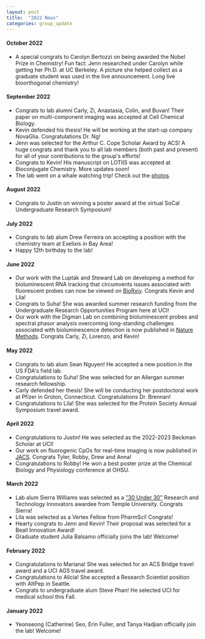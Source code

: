 ```yaml
---
layout: post
title:  "2022 News"
categories: group_update
---
```

#### October 2022
- A special congrats to Carolyn Bertozzi on being awarded the Nobel Prize in Chemistry! Fun fact: Jenn researched under Carolyn while getting her Ph.D. at UC Berkeley. A picture she helped collect as a graduate student was used in the live announcement. Long live bioorthogonal chemistry!

#### September 2022
- Congrats to lab alumni Carly, Zi, Anastasia, Colin, and Buvan! Their paper on multi-component imaging was accepted at Cell Chemical Biology.
- Kevin defended his thesis! He will be working at the start-up company NovaGlia.
 Congratulations Dr. Ng!
- Jenn was selected for the Arthur C. Cope Scholar Award by ACS! A huge congrats and thank you to all lab members (both past and present) for all of your contributions to the group's efforts!
- Congrats to Kevin! His manuscript on LOTIIS was accepted at Bioconjugate Chemistry. More updates soon!
- The lab went on a whale watching trip! Check out the [photos](https://www.flickr.com/photos/194141943@N06).

#### August 2022
- Congrats to Justin on winning a poster award at the virtual SoCal Undergraduate Research Symposium!

#### July 2022
- Congrats to lab alum Drew Ferreira on accepting a position with the chemistry team at Exelixis in Bay Area!
- Happy 12th birthday to the lab!

#### June 2022
- Our work with the Lupták and Steward Lab on developing a method for bioluminescent RNA tracking that circumvents issues associated with fluorescent probes can now be viewed on [BioRxiv](https://www.biorxiv.org/content/10.1101/2022.07.02.498144v1). Congrats Kevin and Lila!
- Congrats to Suha! She was awarded summer research funding from the Undergraduate Research Opportunities Program here at UCI!
- Our work with the Digman Lab on combining bioluminescent probes and spectral phasor analysis overcoming long-standing challenges associated with bioluminescence detection is now published in [Nature Methods](https://www.nature.com/articles/s41592-022-01529-9). Congrats Carly, Zi, Lorenzo, and Kevin!

#### May 2022
- Congrats to lab alum Sean Nguyen! He accepted a new position in the US FDA's field lab.
- Congratulations to Suha! She was selected for an Allergan summer research fellowship.
- Carly defended her thesis! She will be conducting her postdoctoral work at Pfizer in Groton, Connecticut.
 Congratulations Dr. Brennan!
 - Congratulations to Lila! She was selected for the Protein Society Annual Symposium travel award.

#### April 2022
- Congratulations to Justin! He was selected as the 2022-2023 Beckman Scholar at UCI!
- Our work on fluorogenic CpOs for real-time imaging is now published in [JACS](https://pubs.acs.org/doi/full/10.1021/jacs.2c02058). Congrats Tyler, Robby, Drew and Anna!
- Congratulations to Robby! He won a best poster prize at the Chemical Biology and Physiology conference at OHSU.

#### March 2022
- Lab alum Sierra Williams was selected as a ["30 Under 30"](https://30under30.temple.edu/2022-award-recipients/research-and-technology-innovator-sierra-williams) Research and Technology Innovators awardee from Temple University. Congrats Sierra!
- Lila was selected as a Vertex Fellow from PharmSci! Congrats!
- Hearty congrats to Jenn and Kevin! Their proposal was selected for a Beall Innovation Award!
- Graduate student Julia Balsamo officially joins the lab! Welcome!

#### February 2022
- Congratulations to Mariana! She was selected for an ACS Bridge travel award and a UCI AGS travel award.
- Congratulations to Alicia! She accepted a Research Scientist position with AltPep in Seattle.
- Congrats to undergraduate alum Steve Phan! He selected UCI for medical school this Fall.

#### January 2022
- Yeonseong (Catherine) Seo, Erin Fuller, and Tanya Hadjian officially join the lab! Welcome!
